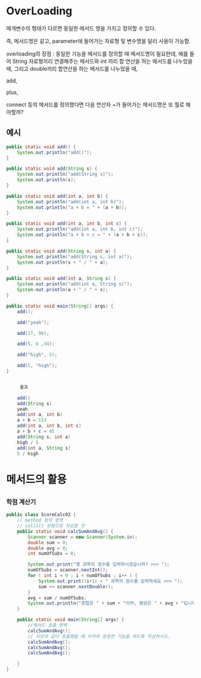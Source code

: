 # OverLoading

매개변수의 형태가 다르면 동일한 메서드 명을 가지고 정의할 수 있다.

즉, 메서드명은 같고, parameter에 들어가는 자료형 및 변수명을 달리 사용이 가능함.

overloading의 장점 :
동일한 기능을 메서드를 정의할 때 메서드명이 필요한데,
예를 들어 String 자료형끼리 연결해주는 메서드와
int 끼리 합 연산을 하는 메서드를 나누었을 때,
그리고 double끼리 합연산을 하는 메서드를 나누었을 때,

add,

plus,

connect 등의 메서드를 정의했다면
다음 연산자 +가 들어가는 메서드명은 또 뭘로 해야할까?

## 예시

```java
public static void add() {
    System.out.println("add()");
}

public static void add(String s) {
    System.out.println("add(String s)");
    System.out.println(s);
}

public static void add(int a, int b) {
    System.out.println("add(int a, int b)");
    System.out.println("a + b = " + (a + b));
}

public static void add(int a, int b, int c) {
    System.out.println("add(int a, int b, int c)");
    System.out.println("a + b + c = " + (a + b + c));
}

public static void add(String s, int a) {
    System.out.println("add(String s, int a)");
    System.out.println(s + " / " + a);
}

public static void add(int a, String s) {
    System.out.println("add(int a, String s)");
    System.out.println(a + " / " + s);
}

public static void main(String[] args) {
    add();

    add("yeah");

    add(17, 96);

    add(5, 6 ,34);

    add("high", 5);

    add(5, "high");
}


     결과

    add()
    add(String s)
    yeah
    add(int a, int b)
    a + b = 113
    add(int a, int b, int c)
    a + b + c = 45
    add(String s, int a)
    high / 5
    add(int a, String s)
    5 / high


```
# 메서드의 활용

## 

### 학점 계산기

```java
public class ScoreCalc02 {
    // method 정의 영역
    // call1() 유형으로 작성할 것
    public static void calcSumAndAvg() {
        Scanner scanner = new Scanner(System.in);
        double sum = 0;
        double avg = 0;
        int numOfSubs = 0;

        System.out.print("몇 과목의 점수를 입력하시겠습니까? >>> ");
        numOfSubs = scanner.nextInt();
        for ( int i = 0 ; i < numOfSubs ; i++ ) {
            System.out.print((i+1) + " 과목의 점수를 입력하세요 >>> ");
            sum += scanner.nextDouble();
        }
        avg = sum / numOfSubs;
        System.out.println("총합은 " + sum + "이며, 평균은 " + avg + "입니다.");
    }

    public static void main(String[] args) {
        //메서드 호출 영역
        calcSumAndAvg();
        // 이상과 같이 호출했을 때 아까와 동일한 기능을 하도록 작성하시오.
        calcSumAndAvg();
        calcSumAndAvg();
        calcSumAndAvg();

    }
}
```




























